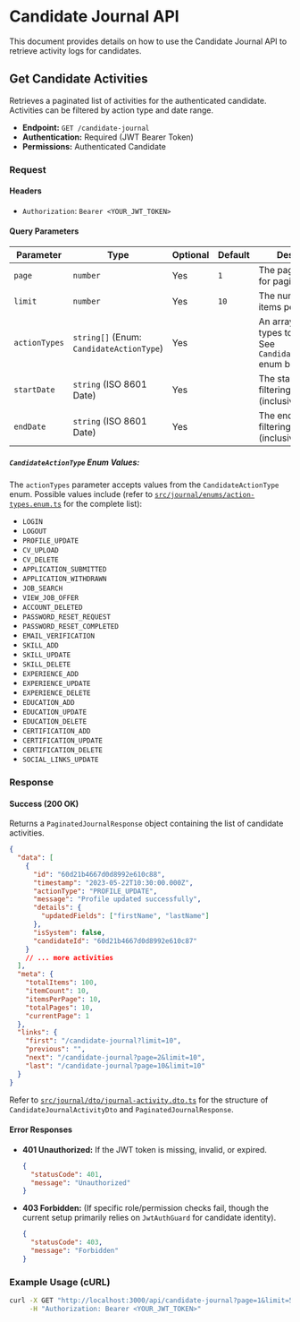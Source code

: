 # Candidate Journal API

This document provides details on how to use the Candidate Journal API to retrieve activity logs for candidates.

## Get Candidate Activities

Retrieves a paginated list of activities for the authenticated candidate. Activities can be filtered by action type and date range.

- **Endpoint:** `GET /candidate-journal`
- **Authentication:** Required (JWT Bearer Token)
- **Permissions:** Authenticated Candidate

### Request

#### Headers

- `Authorization`: `Bearer <YOUR_JWT_TOKEN>`

#### Query Parameters

| Parameter     | Type                                      | Optional | Default | Description                                                                 | Example                                  |
|---------------|-------------------------------------------|----------|---------|-----------------------------------------------------------------------------|------------------------------------------|
| `page`        | `number`                                  | Yes      | `1`     | The page number for pagination.                                             | `1`                                      |
| `limit`       | `number`                                  | Yes      | `10`    | The number of items per page.                                               | `20`                                     |
| `actionTypes` | `string[]` (Enum: `CandidateActionType`)  | Yes      |         | An array of action types to filter by. See `CandidateActionType` enum below. | `actionTypes=PROFILE_UPDATE&actionTypes=CV_UPLOAD` |
| `startDate`   | `string` (ISO 8601 Date)                  | Yes      |         | The start date for filtering activities (inclusive).                        | `2023-01-01T00:00:00.000Z`               |
| `endDate`     | `string` (ISO 8601 Date)                  | Yes      |         | The end date for filtering activities (inclusive).                          | `2023-01-31T23:59:59.999Z`               |

##### `CandidateActionType` Enum Values:

The `actionTypes` parameter accepts values from the `CandidateActionType` enum. Possible values include (refer to [`src/journal/enums/action-types.enum.ts`](src/journal/enums/action-types.enum.ts:1) for the complete list):
- `LOGIN`
- `LOGOUT`
- `PROFILE_UPDATE`
- `CV_UPLOAD`
- `CV_DELETE`
- `APPLICATION_SUBMITTED`
- `APPLICATION_WITHDRAWN`
- `JOB_SEARCH`
- `VIEW_JOB_OFFER`
- `ACCOUNT_DELETED`
- `PASSWORD_RESET_REQUEST`
- `PASSWORD_RESET_COMPLETED`
- `EMAIL_VERIFICATION`
- `SKILL_ADD`
- `SKILL_UPDATE`
- `SKILL_DELETE`
- `EXPERIENCE_ADD`
- `EXPERIENCE_UPDATE`
- `EXPERIENCE_DELETE`
- `EDUCATION_ADD`
- `EDUCATION_UPDATE`
- `EDUCATION_DELETE`
- `CERTIFICATION_ADD`
- `CERTIFICATION_UPDATE`
- `CERTIFICATION_DELETE`
- `SOCIAL_LINKS_UPDATE`

### Response

#### Success (200 OK)

Returns a `PaginatedJournalResponse` object containing the list of candidate activities.

```json
{
  "data": [
    {
      "id": "60d21b4667d0d8992e610c88",
      "timestamp": "2023-05-22T10:30:00.000Z",
      "actionType": "PROFILE_UPDATE",
      "message": "Profile updated successfully",
      "details": {
        "updatedFields": ["firstName", "lastName"]
      },
      "isSystem": false,
      "candidateId": "60d21b4667d0d8992e610c87"
    }
    // ... more activities
  ],
  "meta": {
    "totalItems": 100,
    "itemCount": 10,
    "itemsPerPage": 10,
    "totalPages": 10,
    "currentPage": 1
  },
  "links": {
    "first": "/candidate-journal?limit=10",
    "previous": "",
    "next": "/candidate-journal?page=2&limit=10",
    "last": "/candidate-journal?page=10&limit=10"
  }
}
```

Refer to [`src/journal/dto/journal-activity.dto.ts`](src/journal/dto/journal-activity.dto.ts:1) for the structure of `CandidateJournalActivityDto` and `PaginatedJournalResponse`.

#### Error Responses

- **401 Unauthorized:** If the JWT token is missing, invalid, or expired.
  ```json
  {
    "statusCode": 401,
    "message": "Unauthorized"
  }
  ```
- **403 Forbidden:** (If specific role/permission checks fail, though the current setup primarily relies on `JwtAuthGuard` for candidate identity).
  ```json
  {
    "statusCode": 403,
    "message": "Forbidden"
  }
  ```

### Example Usage (cURL)

```bash
curl -X GET "http://localhost:3000/api/candidate-journal?page=1&limit=5&actionTypes=PROFILE_UPDATE" \
     -H "Authorization: Bearer <YOUR_JWT_TOKEN>"